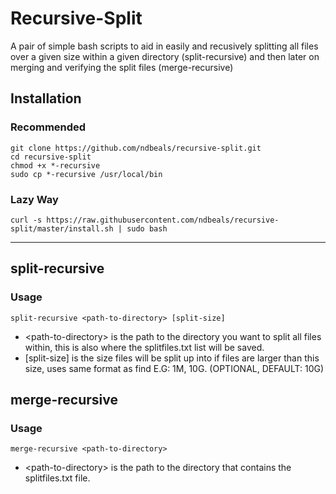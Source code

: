 # Recursive-Split

A pair of simple bash scripts to aid in easily and recusively splitting all files over a given size within a given directory (split-recursive) and then later on merging and verifying the split files (merge-recursive)

## Installation
### Recommended
```
git clone https://github.com/ndbeals/recursive-split.git
cd recursive-split
chmod +x *-recursive
sudo cp *-recursive /usr/local/bin
```
### Lazy Way
```
curl -s https://raw.githubusercontent.com/ndbeals/recursive-split/master/install.sh | sudo bash
```

---

## split-recursive

### Usage
```
split-recursive <path-to-directory> [split-size]

```
- \<path-to-directory> is the path to the directory you want to split all files within, this is also where the splitfiles.txt list will be saved.
- [split-size] is the size files will be split up into if files are larger than this size, uses same format as find E.G: 1M, 10G. (OPTIONAL, DEFAULT: 10G)

## merge-recursive

### Usage
```
merge-recursive <path-to-directory>
```
- \<path-to-directory> is the path to the directory that contains the splitfiles.txt file.
